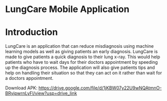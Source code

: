 # LungCare Mobile Application

# Introduction
LungCare is an application that can reduce misdiagnosis using machine learning models as well as giving patients an early diagnosis. LungCare is made to give patients a quick diagnosis to their lung x-ray. This would help patients who have to wait days for their doctors appointment by speeding up the diagnosis process. The application will also give patients tips and help on handling their situation so that they can act on it rather than wait for a doctors appointment.

Download APK: https://drive.google.com/file/d/1jKBW07y22U9wNQAtmnO-BRyjpwrnLyFl/view?usp=drive_link
